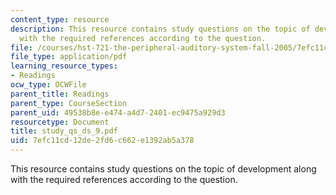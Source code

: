```yaml
---
content_type: resource
description: This resource contains study questions on the topic of development along
  with the required references according to the question.
file: /courses/hst-721-the-peripheral-auditory-system-fall-2005/7efc11cd12de2fd6c662e1392ab5a378_study_qs_ds_9.pdf
file_type: application/pdf
learning_resource_types:
- Readings
ocw_type: OCWFile
parent_title: Readings
parent_type: CourseSection
parent_uid: 49538b8e-e474-a4d7-2401-ec9475a929d3
resourcetype: Document
title: study_qs_ds_9.pdf
uid: 7efc11cd-12de-2fd6-c662-e1392ab5a378
---
```

This resource contains study questions on the topic of development along with the required references according to the question.

